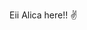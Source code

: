 Eii Alica here!! ✌
<!---
alicag/alicag is a ✨ special ✨ repository because its `README.md` (this file) appears on your GitHub profile.
You can click the Preview link to take a look at your changes.
--->
